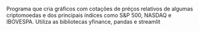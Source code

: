 Programa que cria gráficos com cotações de préços relativos de algumas criptomoedas e dos principais índices como S&P 500, NASDAQ e IBOVESPA.
Utiliza as bibliotecas yfinance, pandas e streamlit
